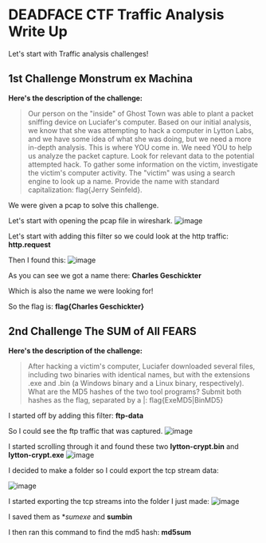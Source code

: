 # DEADFACE CTF Traffic Analysis Write Up

Let's start with Traffic analysis challenges!

## 1st Challenge **Monstrum ex Machina**

**Here's the description of the challenge:**

> Our person on the "inside" of Ghost Town was able to plant a packet sniffing device on Luciafer's computer. Based on our initial analysis, we know that she was attempting to hack a computer in Lytton Labs, and we have some idea of what she was doing, but we need a more in-depth analysis. This is where YOU come in.
We need YOU to help us analyze the packet capture. Look for relevant data to the potential attempted hack.
To gather some information on the victim, investigate the victim's computer activity. The "victim" was using a search engine to look up a name. Provide the name with standard capitalization: flag{Jerry Seinfeld}.

We were given a pcap to solve this challenge.

Let's start with opening the pcap file in wireshark.
![image](https://user-images.githubusercontent.com/61091272/137784780-e7e13241-0295-4c07-9f3f-298a77d65dda.png)

Let's start with adding this filter so we could look at the http traffic: **http.request**

Then I found this:
![image](https://user-images.githubusercontent.com/61091272/137785685-2f1fecbf-6d2c-423e-8f2f-905def4de590.png)

As you can see we got a name there: **Charles Geschickter**

Which is also the name we were looking for!

So the flag is: **flag{Charles Geschickter}**

## 2nd Challenge **The SUM of All FEARS**

**Here's the description of the challenge:**

> After hacking a victim's computer, Luciafer downloaded several files, including two binaries with identical names, but with the extensions .exe and .bin (a Windows binary and a Linux binary, respectively).
What are the MD5 hashes of the two tool programs? Submit both hashes as the flag, separated by a |: flag{ExeMD5|BinMD5}


I started off by adding this filter: **ftp-data** 

So I could see the ftp traffic that was captured.
![image](https://user-images.githubusercontent.com/61091272/137787632-ddc4f433-1e38-4e78-8206-0d84b8a35825.png)

I started scrolling through it and found these two **lytton-crypt.bin** and **lytton-crypt.exe**
![image](https://user-images.githubusercontent.com/61091272/137787910-25711955-3907-440a-b53d-d5f3907d0e3e.png)

I decided to make a folder so I could export the tcp stream data:

![image](https://user-images.githubusercontent.com/61091272/137788330-b7f5c119-7b12-4275-9b88-a4d1f2ae8c34.png)

I started exporting the tcp streams into the folder I just made:
![image](https://user-images.githubusercontent.com/61091272/137788744-120db550-06d3-4810-ad4f-61d5b3a46c74.png)

I saved them as **sumexe* and **sumbin**

I then ran this command to find the md5 hash: **md5sum**
